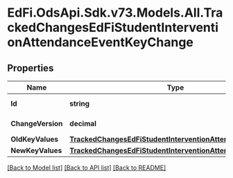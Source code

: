 # EdFi.OdsApi.Sdk.v73.Models.All.TrackedChangesEdFiStudentInterventionAttendanceEventKeyChange

## Properties

Name | Type | Description | Notes
------------ | ------------- | ------------- | -------------
**Id** | **string** | Resource identifier | [optional] 
**ChangeVersion** | **decimal** | Change version | [optional] 
**OldKeyValues** | [**TrackedChangesEdFiStudentInterventionAttendanceEventKey**](TrackedChangesEdFiStudentInterventionAttendanceEventKey.md) |  | [optional] 
**NewKeyValues** | [**TrackedChangesEdFiStudentInterventionAttendanceEventKey**](TrackedChangesEdFiStudentInterventionAttendanceEventKey.md) |  | [optional] 

[[Back to Model list]](../../README.md#documentation-for-models) [[Back to API list]](../../README.md#documentation-for-api-endpoints) [[Back to README]](../../README.md)


